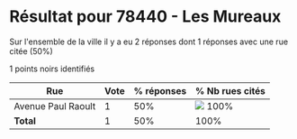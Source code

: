 # Résultat pour 78440 - Les Mureaux

Sur l'ensemble de la ville il y a eu 2 réponses dont 1 réponses avec une rue citée (50%)

1 points noirs identifiés

| Rue | Vote | % réponses | % Nb rues cités|
|-----|------|------------|----------------|
| Avenue Paul Raoult | 1 | 50% | <img src="../../img/bar_100.gif" />&nbsp;100%|
| **Total** | 1 | 50% | 100%|
